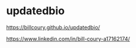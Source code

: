 # updatedbio

https://billcoury.github.io/updatedbio/

https://www.linkedin.com/in/bill-coury-a17162174/
